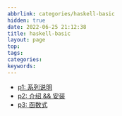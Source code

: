 ```yaml
---
abbrlink: categories/haskell-basic
hidden: true
date: 2022-06-25 21:12:38
title: haskell-basic
layout: page
top:
tags:
categories:
keywords:
---
```

- [p1: 系列说明](/posts/haskell-basic/p1)
- [p2: 介绍 && 安装](/posts/haskell-basic/p2)
- [p3: 函数式](/posts/haskell-basic/p3)